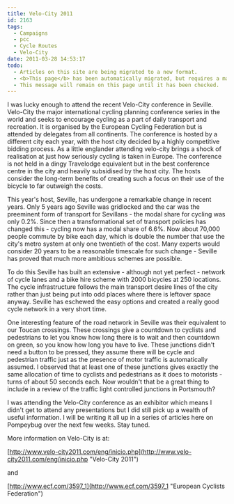 ```yaml
---
title: Velo-City 2011
id: 2163
tags:
  - Campaigns
  - pcc
  - Cycle Routes
  - Velo-City
date: 2011-03-28 14:53:17
todo:
  - Articles on this site are being migrated to a new format.
  - <b>This page</b> has been automatically migrated, but requires a manual check-&amp;-tune to ensure the format and links all work as expected.
  - This message will remain on this page until it has been checked.
---
```


<div class="alignleft">
<figure id="attachment_2164" width="226" caption="Commuting in Seville"][![Commuting in Seville](http://www.pompeybug.co.uk/wp-content/uploads/2011/03/DSC02271-e1301319997440-226x300.jpg "Commuting in Seville")](http://www.pompeybug.co.uk/wp-content/uploads/2011/03/DSC02271-e1301319997440.jpg)</figure>

<figure id="attachment_2165" width="225" caption="Novel Toucan in Seville"][![Novel Toucan in Seville](http://www.pompeybug.co.uk/wp-content/uploads/2011/03/DSC02130a-225x300.jpg "Novel Toucan in Seville")](http://www.pompeybug.co.uk/wp-content/uploads/2011/03/DSC02130a.jpg)</figure>
</div>
I was lucky enough to attend the recent Velo-City conference in Seville.  Velo-City the major international cycling planning conference series in the world and seeks to encourage cycling as a part of daily transport and recreation.  It is organised by the European Cycling Federation but is attended by delegates from all continents. The conference is hosted by a different city each year, with the host city decided by a highly competitive bidding process.  As a little englander attending velo-city brings a shock of realisation at just how seriously cycling is taken in Europe.  The conference is not held in a dingy Travelodge equivalent but in the best conference centre in the city and heavily subsidised by the host city.  The hosts consider the long-term benefits of creating such a focus on their use of the bicycle to far outweigh the costs.

This year's host, Seville, has undergone a remarkable change in recent years.  Only 5 years ago Seville was gridlocked and the car was the preeminent form of transport for Sevillans - the modal share for cycling was only 0.2%.  Since then a transformational set of transport policies has changed this - cycling now has a modal share of 6.6%.  Now about 70,000 people commute by bike each day, which is double the number that use the city's metro system at only one twentieth of the cost. Many experts would consider 20 years to be a reasonable timescale for such change - Seville has proved that much more ambitious schemes  are possible.

To do this Seville has built an extensive - although not yet perfect - network of cycle lanes and a bike hire scheme with 2000 bicycles at 250 locations.  The cycle infrastructure follows the main transport desire lines of the city rather than just being put into odd places where there is leftover space anyway.  Seville has eschewed the easy options and created a really good cycle network in a very short time.

One interesting feature of the road network in Seville was their equivalent to our Toucan crossings.  These crossings give a countdown to cyclists and pedestrians to let you know how long there is to wait and then countdown on green, so you know how long you have to live.  These junctions didn't need a button to be pressed, they assume there will be cycle and pedestrian traffic just as the presence of motor traffic is automatically assumed.  I observed that at least one of these junctions gives exactly the same allocation of time to cyclists and pedestrians as it does to motorists - turns of about 50 seconds each.  Now wouldn't that be a great thing to include in a review of the traffic light controlled junctions in Portsmouth?

I was attending the Velo-City conference as an exhibitor which means I didn't get to attend any presentations but I did still pick up a wealth of useful information.  I will be writing it all up in a series of articles here on Pompeybug over the next few weeks.  Stay tuned.

More information on Velo-City is at:

[http://www.velo-city2011.com/eng/inicio.php](http://www.velo-city2011.com/eng/inicio.php "Velo-City 2011")

and

[http://www.ecf.com/3597_1](http://www.ecf.com/3597_1 "European Cyclists Federation")